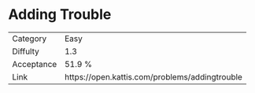 # Adding Trouble

<table>
    <tr>
        <td>Category</td>
        <td>Easy</td>
    </tr>
    <tr>
        <td>Diffulty</td>
        <td>1.3</td>
    </tr>
    <tr>
        <td>Acceptance</td>
        <td>51.9 %</td>
    </tr>
    <tr>
        <td>Link</td>
        <td>https://open.kattis.com/problems/addingtrouble</td>
    </tr>
</table>